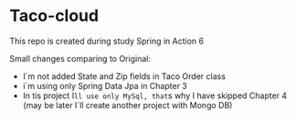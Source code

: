 # Taco-cloud
This repo is created during study Spring in Action 6

Small changes comparing to Original: 
- I`m not added State and Zip fields in Taco Order class
- i`m using only Spring Data Jpa in Chapter 3
- In tis project I`ll use only MySql, that`s why I have skipped Chapter 4 (may be later I`ll create another project with Mongo DB)
